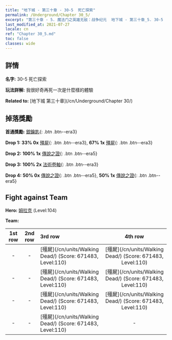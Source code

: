```yaml
---
title: "地下城 - 第三十章 - 30-5  死亡探索"
permalink: /Underground/Chapter 30_5/
excerpt: "第三十章 - 5. 魔法门之英雄无敌：战争纪元  地下城 - 第三十章_5. 30-5  死亡探索"
last_modified_at: 2021-07-27
locale: cn
ref: "Chapter 30_5.md"
toc: false
classes: wide
---
```


## 詳情

 **名字:** 30-5  死亡探索

 **玩法詳解:**       我很好奇再死一次是什麼樣的體驗

 **Related to:** [地下城 第三十章](/cn/Underground/Chapter 30/)

## 掉落獎勵

 **首通獎勵:** [銀鑰匙](/cn/Items/con_693/){: .btn .btn--era3}

 **Drop 1:** **33% 0x** [殭屍](/cn/Items/unt_209/){: .btn .btn--era3}, **67% 1x** [殭屍](/cn/Items/unt_209/){: .btn .btn--era3}

 **Drop 2:** **100% 1x** [傳說之證](/cn/Items/mat_102/){: .btn .btn--era5}

 **Drop 3:** **100% 2x** [法術卷軸](/cn/Items/con_694/){: .btn .btn--era3}

 **Drop 4:** **50% 0x** [傳說之證](/cn/Items/mat_102/){: .btn .btn--era5}, **50% 1x** [傳說之證](/cn/Items/mat_102/){: .btn .btn--era5}


## Fight against Team
 **Hero:** [姆拉克](/cn/heroes/Mullich/) (Level:104)

 **Team:**


  | 1st row | 2nd row | 3rd row | 4th row |
  |:----:|:----:|:----|:----:|
  | - | - | [殭屍](/cn/units/Walking Dead/) (Score: 671483, Level:110)  | [殭屍](/cn/units/Walking Dead/) (Score: 671483, Level:110)  |
  | - | - | [殭屍](/cn/units/Walking Dead/) (Score: 671483, Level:110)  | [殭屍](/cn/units/Walking Dead/) (Score: 671483, Level:110)  |
  | - | - | [殭屍](/cn/units/Walking Dead/) (Score: 671483, Level:110)  | [殭屍](/cn/units/Walking Dead/) (Score: 671483, Level:110)  |
  | - | - | [殭屍](/cn/units/Walking Dead/) (Score: 671483, Level:110)  | - |


